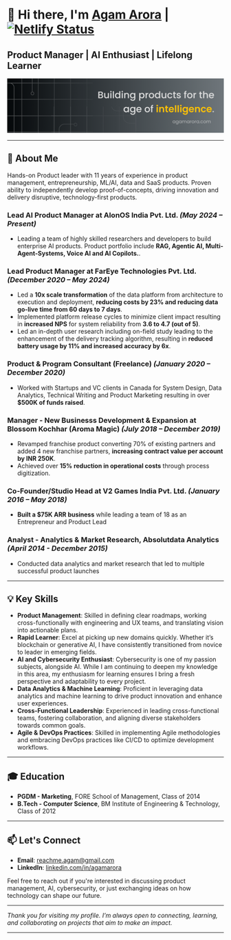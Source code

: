 # 👋 Hi there, I'm [Agam Arora](https://agamarora.com) | [![Netlify Status](https://api.netlify.com/api/v1/badges/ba314c8a-98a5-4e91-ae2e-4df7754b15bf/deploy-status)](https://app.netlify.com/sites/agamarora/deploys)


## **Product Manager | AI Enthusiast | Lifelong Learner**

![LinkedIn Banner](/assets/agamarora_banner.png)


---

## 🚀 About Me

Hands-on Product leader with 11 years of experience in product management, entrepreneurship, ML/AI, data and SaaS products. Proven ability to independently develop proof-of-concepts, driving innovation and delivery disruptive, technology-first products.


### **Lead AI Product Manager at AIonOS India Pvt. Ltd.** *(May 2024 – Present)*

- Leading a team of highly skilled researchers and developers to build enterprise AI products. Product portfolio include **RAG, Agentic AI, Multi-Agent-Systems, Voice AI and AI Copilots.**.

### **Lead Product Manager at FarEye Technologies Pvt. Ltd.** *(December 2020 – May 2024)*

- Led a **10x scale transformation** of the data platform from architecture to execution and deployment, **reducing costs by 23% and reducing data go-live time from 60 days to 7 days**.
- Implemented platform release cycles to minimize client impact resulting in **increased NPS** for system reliability from **3.6 to 4.7 (out of 5)**.
- Led an in-depth user research including on-field study leading to the enhancement of the delivery tracking algorithm, resulting in **reduced battery usage by 11% and increased accuracy by 6x**.

### **Product & Program Consultant (Freelance)** *(January 2020 – December 2020)*

- Worked with Startups and VC clients in Canada for System Design, Data Analytics, Technical Writing and Product Marketing resulting in over **$500K of funds raised**.

### **Manager - New Businesss Development & Expansion at Blossom Kochhar (Aroma Magic)** *(July 2018 – December 2019)*

- Revamped franchise product converting 70% of existing partners and added 4 new franchise partners, **increasing contract value per account by INR 250K**.
- Achieved over **15% reduction in operational costs** through process digitization.

### **Co-Founder/Studio Head at V2 Games India Pvt. Ltd.** *(January 2016 – May 2018)*

- **Built a $75K ARR business** while leading a team of 18 as an Entrepreneur and Product Lead

### **Analyst - Analytics & Market Research, Absolutdata Analytics** *(April 2014 - December 2015)*

- Conducted data analytics and market research that led to multiple successful product launches
---

## 💡 Key Skills

- **Product Management**: Skilled in defining clear roadmaps, working cross-functionally with engineering and UX teams, and translating vision into actionable plans.
- **Rapid Learner**: Excel at picking up new domains quickly. Whether it’s blockchain or generative AI, I have consistently transitioned from novice to leader in emerging fields.
- **AI and Cybersecurity Enthusiast**: Cybersecurity is one of my passion subjects, alongside AI. While I am continuing to deepen my knowledge in this area, my enthusiasm for learning ensures I bring a fresh perspective and adaptability to every project.
- **Data Analytics & Machine Learning**: Proficient in leveraging data analytics and machine learning to drive product innovation and enhance user experiences.
- **Cross-Functional Leadership**: Experienced in leading cross-functional teams, fostering collaboration, and aligning diverse stakeholders towards common goals.
- **Agile & DevOps Practices**: Skilled in implementing Agile methodologies and embracing DevOps practices like CI/CD to optimize development workflows.

---

## 🎓 Education

- **PGDM - Marketing**, FORE School of Management, Class of 2014
- **B.Tech - Computer Science**, BM Institute of Engineering & Technology, Class of 2012

---

## 📫 Let's Connect

- **Email**: [reachme.agam@gmail.com](mailto:reachme.agam@gmail.com)
- **LinkedIn**: [linkedin.com/in/agamarora](https://www.linkedin.com/in/agamarora)

Feel free to reach out if you're interested in discussing product management, AI, cybersecurity, or just exchanging ideas on how technology can shape our future.

---

*Thank you for visiting my profile. I’m always open to connecting, learning, and collaborating on projects that aim to make an impact.*

---
